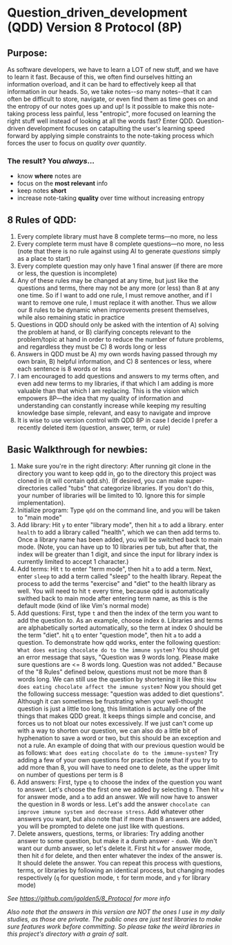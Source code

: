 # Question_driven_development (QDD) Version 8 Protocol (8P)

## Purpose:
As software developers, we have to learn a LOT of new stuff, and we have to learn it fast. Because of this, we often find ourselves hitting an information overload, and it can be hard to effectively keep all that information in our heads. So, we take notes--_so_ many notes--that it can often be difficult to store, navigate, or even find them as time goes on and the entropy of our notes goes up and up! Is it possible to make this note-taking process less painful, less "entropic", more focused on learning the right stuff well instead of looking at all the words fast? Enter QDD. Question-driven development focuses on catapulting the user's learning speed forward by applying simple constraints to the note-taking process which forces the user to focus on _quality over quantity_. 

### The result? You _always_... 
* know **where** notes are
* focus on the **most relevant** info
* keep notes **short**
* increase note-taking **quality** over time without increasing entropy

## 8 Rules of QDD:
1. Every complete library must have 8 complete terms—no more, no less
2. Every complete term must have 8 complete questions—no more, no less (note that there is no rule against using AI to generate _questions_ simply as a place to start)
3. Every complete question may only have 1 final answer (if there are more or less, the question is incomplete)
4. Any of these rules may be changed at any time, but just like the questions and terms, there may not be any more (or less) than 8 at any one time. So if I want to add one rule, I must remove another, and if I want to remove one rule, I must replace it with another. Thus we allow our 8 rules to be dynamic when improvements present themselves, while also remaining static in practice
5. Questions in QDD should only be asked with the intention of A) solving the problem at hand, or B) clarifying concepts relevant to the problem/topic at hand in order to reduce the number of future problems, and regardless they must be C) 8 words long or less
6. Answers in QDD must be A) my own words having passed through my own brain, B) helpful information, and C) 8 sentences or less, where each sentence is 8 words or less
7. I am encouraged to add questions and answers to my terms often, and even add new terms to my libraries, if that which I am adding is more valuable than that which I am replacing. This is the vision which empowers 8P—the idea that my quality of information and understanding can constantly increase while keeping my resulting knowledge base simple, relevant, and easy to navigate and improve
8. It is wise to use version control with QDD 8P in case I decide I prefer a recently deleted item (question, answer, term, or rule)

## Basic Walkthrough for newbies:
1. Make sure you're in the right directory: After running git clone in the directory you want to keep qdd in, go to the directory this project was cloned in (it will contain qdd.sh). (If desired, you can make super-directories called "tubs" that categorize libraries. If you don't do this, your number of libraries will be limited to 10. Ignore this for simple implementation).
2. Initialize program: Type `qdd` on the command line, and you will be taken to "main mode"
3. Add library: Hit `y` to enter "library mode", then hit `a` to add a library. enter `health` to add a library called "health", which we can then add terms to. Once a library name has been added, you will be switched back to main mode. (Note, you can have up to 10 libraries per tub, but after that, the index will be greater than 1 digit, and since the input for library index is currently limited to accept 1 character.)
4. Add terms: Hit `t` to enter "term mode", then hit `a` to add a term. Next, enter `sleep` to add a term called "sleep" to the health library. Repeat the process to add the terms "exercise" and "diet" to the health library as well. You will need to hit `t` every time, because qdd is automatically swithed back to main mode after entering term name, as this is the default mode (kind of like Vim's normal mode)
5. Add questions: First, type `t` and then the index of the term you want to add the question to. As an example, choose index `0`. Libraries and terms are alphabetically sorted automatically, so the term at index 0 should be the term "diet". hit `q` to enter "question mode", then hit `a` to add a question. To demonstrate how qdd works, enter the following question: `What does eating chocolate do to the immune system?` You should get an error message that says, "Question was 9 words long. Please make sure questions are <= 8 words long. Question was not added." Because of the "8 Rules" defined below, questions must not be more than 8 words long. We can still use the question by shortening it like this: `How does eating chocolate affect the immune system?` Now you should get the following success message: "question was added to diet questions". Although it can sometimes be frustrating when your well-thought question is just a little too long, this limitation is actually one of the things that makes QDD great. It keeps things simple and concise, and forces us to not bloat our notes excessively. If we just can't come up with a way to shorten our question, we can also do a little bit of hyphenation to save a word or two, but this should be an exception and not a rule. An example of doing that with our previous question would be as follows: `What does eating chocolate do to the immune-system?` Try adding a few of your own questions for practice (note that if you try to add more than 8, you will have to need one to delete, as the upper limit on number of questions per term is 8
6. Add answers: First, type `q` to choose the index of the question you want to answer. Let's choose the first one we added by selecting `0`. Then hit `w` for answer mode, and `a` to add an answer. We will now have to answer the question in 8 words or less. Let's add the answer `chocolate can improve immune system and decrease stress`. Add whatever other answers you want, but also note that if more than 8 answers are added, you will be prompted to delete one just like with questions.
7. Delete answers, questions, terms, or libraries: Try adding another answer to some question, but make it a dumb answer - `dumb`. We don't want our dumb answer, so let's delete it. First hit `w` for answer mode, then hit `d` for delete, and then enter whatever the index of the answer is. It should delete the answer. You can repeat this process with questions, terms, or libraries by following an identical process, but changing modes respectively (`q` for question mode, `t` for term mode, and `y` for library mode)

_See https://github.com/jgolden5/8_Protocol for more info_

_Also note that the answers in this version are NOT the ones I use in my daily studies, as those are private. The public ones are just test libraries to make sure features work before committing. So please take the weird libraries in this project's directory with a grain of salt._
